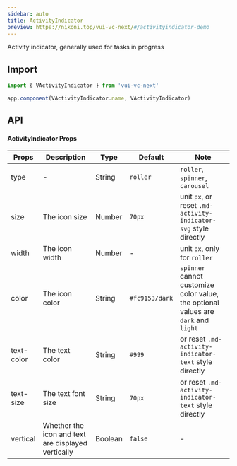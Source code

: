 ```yaml
---
sidebar: auto
title: ActivityIndicator
preview: https://nikoni.top/vui-vc-next/#/activityindicator-demo
---
```


Activity indicator, generally used for tasks in progress

## Import

```js
import { VActivityIndicator } from 'vui-vc-next'

app.component(VActivityIndicator.name, VActivityIndicator)
```

## API

#### ActivityIndicator Props
|Props | Description | Type | Default | Note|
|------|------|------|------|------|
|type|-|String|`roller`|`roller`, `spinner`, `carousel`|
|size|The icon size|Number|`70px`|unit `px`, or reset `.md-activity-indicator-svg` style directly|
|width|The icon width|Number|-|unit `px`, only for `roller`|
|color|The icon color|String|`#fc9153/dark`|`spinner` cannot customize color value, the optional values are `dark` and `light`|
|text-color|The text color|String|`#999`|or reset `.md-activity-indicator-text` style directly|
|text-size|The text font size|String|`70px`|or reset `.md-activity-indicator-text` style directly|
|vertical|Whether the icon and text are displayed vertically|Boolean|`false`|-|